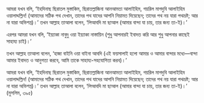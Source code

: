 আমরা যখন বলি, ‘ইহদিনাছ ছিরাতল মুস্তাকিম, ছিরাতল্লাজিনা আনআমতা আলাইহিম, গয়রিল মাগদুবি আলাইহিম ওয়ালাদ্দল্লিন! (আমাদের সঠিক পথ দেখান, তাদের পথ যাদের আপনি নিয়ামত দিয়েছেন; তাদের পথ নয় যারা পথভ্রষ্ট; আর না যারা অভিশপ্ত)।’ তখন আল্লাহ তাআলা বলেন, ‘লিআবদি মা ছাআল (আমার বান্দা যা চায়, তার জন্য তা-ই)।’

এরপর আমরা যখন বলি, ‘ইয়্যাকা নাবুদু ওয়া ইয়্যাকা নাস্তায়িন (শুধু আপনারই ইবাদত করি আর শুধু আপনার কাছেই সাহায্য চাই)।’

তখন আল্লাহ তাআলা বলেন, ‘হাজা বাইনি ওয়া বাইনা আবদি (এই ফয়সালাই হলো আমার ও আমার বান্দার মধ্যে—বান্দা আমার ইবাদত ও আনুগত্য করবে, আমি তাকে সাহায্য-সহযোগিতা করব)।’

আমরা যখন বলি, ‘ইহদিনাছ ছিরাতল মুস্তাকিম, ছিরাতল্লাজিনা আনআমতা আলাইহিম, গয়রিল মাগদুবি আলাইহিম ওয়ালাদ্দল্লিন! (আমাদের সঠিক পথ দেখান, তাদের পথ যাদের আপনি নিয়ামত দিয়েছেন; তাদের পথ নয় যারা পথভ্রষ্ট; আর না যারা অভিশপ্ত)।’ তখন আল্লাহ তাআলা বলেন, ‘লিআবদি মা ছাআল (আমার বান্দা যা চায়, তার জন্য তা-ই)।’ (মুসলিম, ৩৯৫)
